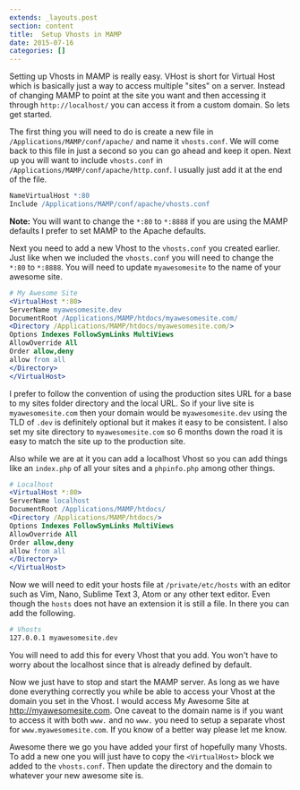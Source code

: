 ```yaml
---
extends: _layouts.post
section: content
title:  Setup Vhosts in MAMP
date: 2015-07-16
categories: []
---
```


Setting up Vhosts in MAMP is really easy. VHost is short for Virtual Host which is basically just a way to access multiple "sites" on a server. Instead of changing MAMP to point at the site you want and then accessing it through `http://localhost/` you can access it from a custom domain. So lets get started.

The first thing you will need to do is create a new file in `/Applications/MAMP/conf/apache/` and name it `vhosts.conf`. We will come back to this file in just a second so you can go ahead and keep it open. Next up you will want to include `vhosts.conf` in `/Applications/MAMP/conf/apache/http.conf`. I usually just add it at the end of the file.

```apache
NameVirtualHost *:80
Include /Applications/MAMP/conf/apache/vhosts.conf
```

**Note:** You will want to change the `*:80` to `*:8888` if you are using the MAMP defaults I prefer to set MAMP to the Apache defaults.

Next you need to add a new Vhost to the `vhosts.conf` you created earlier. Just like when we included the `vhosts.conf` you will need to change the `*:80` to `*:8888`. You will need to update `myawesomesite` to the name of your awesome site.

```apache
# My Awesome Site
<VirtualHost *:80>
ServerName myawesomesite.dev
DocumentRoot /Applications/MAMP/htdocs/myawesomesite.com/
<Directory /Applications/MAMP/htdocs/myawesomesite.com/>
Options Indexes FollowSymLinks MultiViews
AllowOverride All
Order allow,deny
allow from all
</Directory>
</VirtualHost>
```

I prefer to follow the convention of using the production sites URL for a base to my sites folder directory and the local URL. So if your live site is `myawesomesite.com` then your domain would be `myawesomesite.dev` using the TLD of `.dev` is definitely optional but it makes it easy to be consistent. I also set my site directory to `myawesomesite.com` so 6 months down the road it is easy to match the site up to the production site.

Also while we are at it you can add a localhost Vhost so you can add things like an `index.php` of all your sites and a `phpinfo.php` among other things.
```apache
# Localhost
<VirtualHost *:80>
ServerName localhost
DocumentRoot /Applications/MAMP/htdocs/
<Directory /Applications/MAMP/htdocs/>
Options Indexes FollowSymLinks MultiViews
AllowOverride All
Order allow,deny
allow from all
</Directory>
</VirtualHost>
```

Now we will need to edit your hosts file at `/private/etc/hosts` with an editor such as Vim, Nano, Sublime Text 3, Atom or any other text editor. Even though the `hosts` does not have an extension it is still a file. In there you can add the following.
```bash
# Vhosts
127.0.0.1 myawesomesite.dev
```
You will need to add this for every Vhost that you add. You won't have to worry about the localhost since that is already defined by default.

Now we just have to stop and start the MAMP server. As long as we have done everything correctly you while be able to access your Vhost at the domain you set in the Vhost. I would access My Awesome Site at http://myawesomesite.com. One caveat to the domain name is if you want to access it with both `www.` and no `www.` you need to setup a separate vhost for `www.myawesomesite.com`. If you know of a better way please let me know.

Awesome there we go you have added your first of hopefully many Vhosts. To add a new one you will just have to copy the `<VirtualHost>` block we added to the `vhosts.conf`. Then  update the directory and the domain to whatever your new awesome site is.
